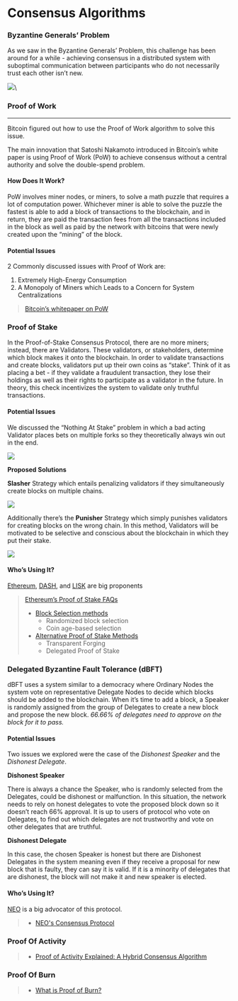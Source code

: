 # Consensus Algorithms

### Byzantine Generals’ Problem <a href="byzantine-generals-problem" id="byzantine-generals-problem"></a>

As we saw in the Byzantine Generals’ Problem, this challenge has been around for a while - achieving consensus in a distributed system with suboptimal communication between participants who do not necessarily trust each other isn’t new.

![](https://video.udacity-data.com/topher/2018/June/5b36958c\_1301-recapof-achieving-consensus-protocols01-v2/1301-recapof-achieving-consensus-protocols01-v2.png)\


### **Proof of Work**

****

Bitcoin figured out how to use the Proof of Work algorithm to solve this issue.

The main innovation that Satoshi Nakamoto introduced in Bitcoin’s white paper is using Proof of Work (PoW) to achieve consensus without a central authority and solve the double-spend problem.

#### How Does It Work? <a href="how-does-it-work" id="how-does-it-work"></a>

PoW involves miner nodes, or miners, to solve a math puzzle that requires a lot of computation power. Whichever miner is able to solve the puzzle the fastest is able to add a block of transactions to the blockchain, and in return, they are paid the transaction fees from all the transactions included in the block as well as paid by the network with bitcoins that were newly created upon the “mining” of the block.

#### Potential Issues <a href="potential-issues" id="potential-issues"></a>

2 Commonly discussed issues with Proof of Work are:

1. Extremely High-Energy Consumption
2. A Monopoly of Miners which Leads to a Concern for System Centralizations

> [Bitcoin’s whitepaper on PoW](https://bitcoin.org/bitcoin.pdf)

### **Proof of Stake**

In the Proof-of-Stake Consensus Protocol, there are no more miners; instead, there are Validators. These validators, or stakeholders, determine which block makes it onto the blockchain. In order to validate transactions and create blocks, validators put up their own coins as “stake”. Think of it as placing a bet - if they validate a fraudulent transaction, they lose their holdings as well as their rights to participate as a validator in the future. In theory, this check incentivizes the system to validate only truthful transactions.

#### Potential Issues <a href="potential-issues" id="potential-issues"></a>

We discussed the “Nothing At Stake” problem in which a bad acting Validator places bets on multiple forks so they theoretically always win out in the end.

![](https://video.udacity-data.com/topher/2018/June/5b369596\_1302-recapof-achieving-consensus-protocols01-v2/1302-recapof-achieving-consensus-protocols01-v2.png)

**Proposed Solutions**

**Slasher** Strategy which entails penalizing validators if they simultaneously create blocks on multiple chains.

![](https://video.udacity-data.com/topher/2018/June/5b3695a3\_1303-recapof-achieving-consensus-protocols01-v2/1303-recapof-achieving-consensus-protocols01-v2.png)

Additionally there’s the **Punisher** Strategy which simply punishes validators for creating blocks on the wrong chain. In this method, Validators will be motivated to be selective and conscious about the blockchain in which they put their stake.

![](https://video.udacity-data.com/topher/2018/June/5b369614\_1109-proof-of-stake01-v2/1109-proof-of-stake01-v2.png)

#### Who’s Using It? <a href="who-s-using-it" id="who-s-using-it"></a>

[Ethereum](https://www.ethereum.org), [DASH](https://www.dash.org), and [LISK](https://lisk.io) are big proponents

> [Ethereum’s Proof of Stake FAQs](https://github.com/ethereum/wiki/wiki/Proof-of-Stake-FAQ)
>
> * [Block Selection methods](https://en.wikipedia.org/wiki/Proof-of-stake)
>   * Randomized block selection
>   * Coin age-based selection
> * [Alternative Proof of Stake Methods](https://dailyfintech.com/2016/01/20/why-proof-of-stake-matters-for-blockchain/#content-wrapper)
>   * Transparent Forging
>   * Delegated Proof of Stake

### **Delegated Byzantine Fault Tolerance (dBFT)**

dBFT uses a system similar to a democracy where Ordinary Nodes the system vote on representative Delegate Nodes to decide which blocks should be added to the blockchain. When it’s time to add a block, a Speaker is randomly assigned from the group of Delegates to create a new block and propose the new block. _66.66% of delegates need to approve on the block for it to pass._

#### Potential Issues <a href="potential-issues" id="potential-issues"></a>

Two issues we explored were the case of the _Dishonest Speaker_ and the _Dishonest Delegate_.

**Dishonest Speaker**

There is always a chance the Speaker, who is randomly selected from the Delegates, could be dishonest or malfunction. In this situation, the network needs to rely on honest delegates to vote the proposed block down so it doesn’t reach 66% approval. It is up to users of protocol who vote on Delegates, to find out which delegates are not trustworthy and vote on other delegates that are truthful.

**Dishonest Delegate**

In this case, the chosen Speaker is honest but there are Dishonest Delegates in the system meaning even if they receive a proposal for new block that is faulty, they can say it is valid. If it is a minority of delegates that are dishonest, the block will not make it and new speaker is elected.

#### Who’s Using It? <a href="who-s-using-it" id="who-s-using-it"></a>

[NEO](https://neo.org) is a big advocator of this protocol.

> * [NEO's Consensus Protocol](https://steemit.com/neo/@basiccrypto/neo-s-consensus-protocol-how-delegated-byzantine-fault-tolerance-works)

### **Proof Of Activity**

> * [Proof of Activity Explained: A Hybrid Consensus Algorithm](https://www.coinbureau.com/blockchain/proof-of-activity-explained-hybrid-consensus-algorithm/)

### **Proof Of Burn**

> * [What is Proof of Burn?](https://99bitcoins.com/what-is-proof-of-burn/)
